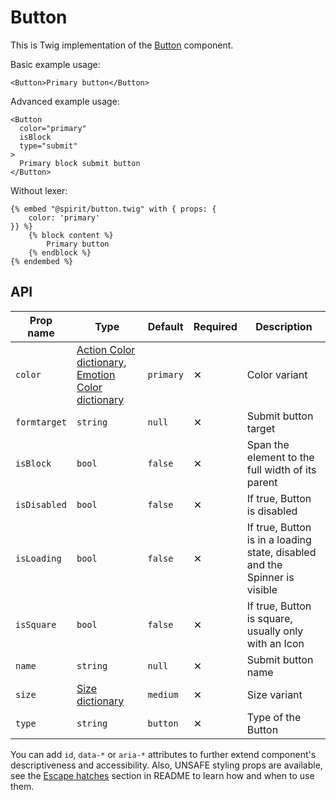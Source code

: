 # Button

This is Twig implementation of the [Button] component.

Basic example usage:

```twig
<Button>Primary button</Button>
```

Advanced example usage:

```twig
<Button
  color="primary"
  isBlock
  type="submit"
>
  Primary block submit button
</Button>
```

Without lexer:

```twig
{% embed "@spirit/button.twig" with { props: {
    color: 'primary'
}} %}
    {% block content %}
        Primary button
    {% endblock %}
{% endembed %}
```

## API

| Prop name    | Type                                                                                      | Default   | Required | Description                                                                |
| ------------ | ----------------------------------------------------------------------------------------- | --------- | -------- | -------------------------------------------------------------------------- |
| `color`      | [Action Color dictionary][dictionary-color], [Emotion Color dictionary][dictionary-color] | `primary` | ✕        | Color variant                                                              |
| `formtarget` | `string`                                                                                  | `null`    | ✕        | Submit button target                                                       |
| `isBlock`    | `bool`                                                                                    | `false`   | ✕        | Span the element to the full width of its parent                           |
| `isDisabled` | `bool`                                                                                    | `false`   | ✕        | If true, Button is disabled                                                |
| `isLoading`  | `bool`                                                                                    | `false`   | ✕        | If true, Button is in a loading state, disabled and the Spinner is visible |
| `isSquare`   | `bool`                                                                                    | `false`   | ✕        | If true, Button is square, usually only with an Icon                       |
| `name`       | `string`                                                                                  | `null`    | ✕        | Submit button name                                                         |
| `size`       | [Size dictionary][dictionary-size]                                                        | `medium`  | ✕        | Size variant                                                               |
| `type`       | `string`                                                                                  | `button`  | ✕        | Type of the Button                                                         |

You can add `id`, `data-*` or `aria-*` attributes to further extend component's
descriptiveness and accessibility. Also, UNSAFE styling props are available,
see the [Escape hatches][escape-hatches] section in README to learn how and when to use them.

[button]: https://github.com/lmc-eu/spirit-design-system/tree/main/packages/web/src/scss/components/Button
[dictionary-color]: https://github.com/lmc-eu/spirit-design-system/tree/main/docs/DICTIONARIES.md#color
[dictionary-size]: https://github.com/lmc-eu/spirit-design-system/tree/main/docs/DICTIONARIES.md#size
[escape-hatches]: https://github.com/lmc-eu/spirit-design-system/tree/main/packages/web-twig/README.md#escape-hatches
